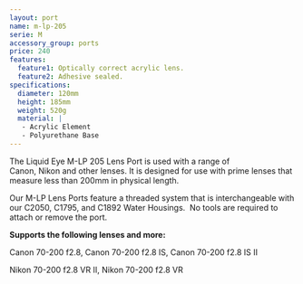 ```yaml
---
layout: port
name: m-lp-205
serie: M
accessory_group: ports
price: 240
features:
  feature1: Optically correct acrylic lens.
  feature2: Adhesive sealed.
specifications:
  diameter: 120mm
  height: 185mm
  weight: 520g
  material: |
   - Acrylic Element
   - Polyurethane Base
---
```

The Liquid Eye M-LP 205 Lens Port is used with a range of Canon, Nikon and other lenses. It is designed for use with prime lenses that measure less than 200mm in physical length.

Our M-LP Lens Ports feature a threaded system that is interchangeable with our C2050, C1795, and C1892 Water Housings.  No tools are required to attach or remove the port.

**Supports the following lenses and more:**

Canon	70-200 f2.8, Canon 70-200 f2.8 IS, Canon 70-200 f2.8 IS II

Nikon	70-200 f2.8 VR II, Nikon 70-200 f2.8 VR
